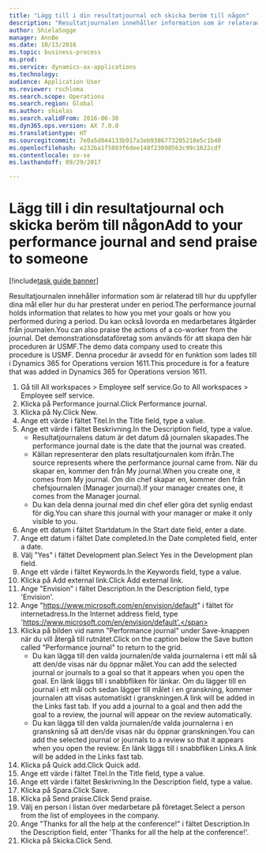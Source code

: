 ```yaml
--- 
title: "Lägg till i din resultatjournal och skicka beröm till någon"
description: "Resultatjournalen innehåller information som är relaterad till hur du uppfyller dina mål eller hur du har presterat under en period."
author: ShielaSogge
manager: AnnBe
ms.date: 10/13/2016
ms.topic: business-process
ms.prod: 
ms.service: dynamics-ax-applications
ms.technology: 
audience: Application User
ms.reviewer: rschloma
ms.search.scope: Operations
ms.search.region: Global
ms.author: shielas
ms.search.validFrom: 2016-06-30
ms.dyn365.ops.version: AX 7.0.0
ms.translationtype: HT
ms.sourcegitcommit: 7e0a5d044133b917a3eb9386773205218e5c1b40
ms.openlocfilehash: e232ba1f5803f6dee148f23098563c99c1622cdf
ms.contentlocale: sv-se
ms.lasthandoff: 09/29/2017

---
```

# <a name="add-to-your-performance-journal-and-send-praise-to-someone"></a><span data-ttu-id="48158-103">Lägg till i din resultatjournal och skicka beröm till någon</span><span class="sxs-lookup"><span data-stu-id="48158-103">Add to your performance journal and send praise to someone</span></span>

[!include[task guide banner](../../includes/task-guide-banner.md)]

<span data-ttu-id="48158-104">Resultatjournalen innehåller information som är relaterad till hur du uppfyller dina mål eller hur du har presterat under en period.</span><span class="sxs-lookup"><span data-stu-id="48158-104">The performance journal holds information that relates to how you met your goals or how you performed during a period.</span></span> <span data-ttu-id="48158-105">Du kan också lovorda en medarbetares åtgärder från journalen.</span><span class="sxs-lookup"><span data-stu-id="48158-105">You can also praise the actions of a co-worker from the journal.</span></span> <span data-ttu-id="48158-106">Det demonstrationsdataföretag som används för att skapa den här proceduren är USMF.</span><span class="sxs-lookup"><span data-stu-id="48158-106">The demo data company used to create this procedure is USMF.</span></span> <span data-ttu-id="48158-107">Denna procedur är avsedd för en funktion som lades till i Dynamics 365 for Operations version 1611.</span><span class="sxs-lookup"><span data-stu-id="48158-107">This procedure is for a feature that was added in Dynamics 365 for Operations version 1611.</span></span>

1. <span data-ttu-id="48158-108">Gå till All workspaces > Employee self service.</span><span class="sxs-lookup"><span data-stu-id="48158-108">Go to All workspaces > Employee self service.</span></span>
2. <span data-ttu-id="48158-109">Klicka på Performance journal.</span><span class="sxs-lookup"><span data-stu-id="48158-109">Click Performance journal.</span></span>
3. <span data-ttu-id="48158-110">Klicka på Ny.</span><span class="sxs-lookup"><span data-stu-id="48158-110">Click New.</span></span>
4. <span data-ttu-id="48158-111">Ange ett värde i fältet Titel.</span><span class="sxs-lookup"><span data-stu-id="48158-111">In the Title field, type a value.</span></span>
5. <span data-ttu-id="48158-112">Ange ett värde i fältet Beskrivning.</span><span class="sxs-lookup"><span data-stu-id="48158-112">In the Description field, type a value.</span></span>
    * <span data-ttu-id="48158-113">Resultatjournalens datum är det datum då journalen skapades.</span><span class="sxs-lookup"><span data-stu-id="48158-113">The performance journal date is the date that the journal was created.</span></span>  
    * <span data-ttu-id="48158-114">Källan representerar den plats resultatjournalen kom ifrån.</span><span class="sxs-lookup"><span data-stu-id="48158-114">The source represents where the performance journal came from.</span></span> <span data-ttu-id="48158-115">När du skapar en, kommer den från My journal.</span><span class="sxs-lookup"><span data-stu-id="48158-115">When you create one, it comes from My journal.</span></span> <span data-ttu-id="48158-116">Om din chef skapar en, kommer den från chefsjournalen (Manager journal).</span><span class="sxs-lookup"><span data-stu-id="48158-116">If your manager creates one, it comes from the Manager journal.</span></span>  
    * <span data-ttu-id="48158-117">Du kan dela denna journal med din chef eller göra det synlig endast för dig.</span><span class="sxs-lookup"><span data-stu-id="48158-117">You can share this journal with your manager or make it only visible to you.</span></span>  
6. <span data-ttu-id="48158-118">Ange ett datum i fältet Startdatum.</span><span class="sxs-lookup"><span data-stu-id="48158-118">In the Start date field, enter a date.</span></span>
7. <span data-ttu-id="48158-119">Ange ett datum i fältet Date completed.</span><span class="sxs-lookup"><span data-stu-id="48158-119">In the Date completed field, enter a date.</span></span>
8. <span data-ttu-id="48158-120">Välj "Yes" i fältet Development plan.</span><span class="sxs-lookup"><span data-stu-id="48158-120">Select Yes in the Development plan field.</span></span>
9. <span data-ttu-id="48158-121">Ange ett värde i fältet Keywords.</span><span class="sxs-lookup"><span data-stu-id="48158-121">In the Keywords field, type a value.</span></span>
10. <span data-ttu-id="48158-122">Klicka på Add external link.</span><span class="sxs-lookup"><span data-stu-id="48158-122">Click Add external link.</span></span>
11. <span data-ttu-id="48158-123">Ange "Envision" i fältet Description.</span><span class="sxs-lookup"><span data-stu-id="48158-123">In the Description field, type 'Envision'.</span></span>
12. <span data-ttu-id="48158-124">Ange "https://www.microsoft.com/en/envision/default" i fältet för internetadress.</span><span class="sxs-lookup"><span data-stu-id="48158-124">In the Internet address field, type 'https://www.microsoft.com/en/envision/default'.</span></span>
13. <span data-ttu-id="48158-125">Klicka på bilden vid namn "Performance journal" under Save-knappen när du vill återgå till rutnätet.</span><span class="sxs-lookup"><span data-stu-id="48158-125">Click on the caption below the Save button called "Performance journal" to return to the grid.</span></span>
    * <span data-ttu-id="48158-126">Du kan lägga till den valda journalen/de valda journalerna i ett mål så att den/de visas när du öppnar målet.</span><span class="sxs-lookup"><span data-stu-id="48158-126">You can add the selected journal or journals to a goal so that it appears when you open the goal.</span></span> <span data-ttu-id="48158-127">En länk läggs till i snabbfliken för länkar. Om du lägger till en journal i ett mål och sedan lägger till målet i en granskning, kommer journalen att visas automatiskt i granskningen.</span><span class="sxs-lookup"><span data-stu-id="48158-127">A link will be added in the Links fast tab.    If you add a journal to a goal and then add the goal to a review, the journal will appear on the review automatically.</span></span>  
    * <span data-ttu-id="48158-128">Du kan lägga till den valda journalen/de valda journalerna i en granskning så att den/de visas när du öppnar granskningen.</span><span class="sxs-lookup"><span data-stu-id="48158-128">You can add the selected journal or journals to a review so that it appears when you open the review.</span></span>    <span data-ttu-id="48158-129">En länk läggs till i snabbfliken Links.</span><span class="sxs-lookup"><span data-stu-id="48158-129">A link will be added in the Links fast tab.</span></span>  
14. <span data-ttu-id="48158-130">Klicka på Quick add.</span><span class="sxs-lookup"><span data-stu-id="48158-130">Click Quick add.</span></span>
15. <span data-ttu-id="48158-131">Ange ett värde i fältet Titel.</span><span class="sxs-lookup"><span data-stu-id="48158-131">In the Title field, type a value.</span></span>
16. <span data-ttu-id="48158-132">Ange ett värde i fältet Beskrivning.</span><span class="sxs-lookup"><span data-stu-id="48158-132">In the Description field, type a value.</span></span>
17. <span data-ttu-id="48158-133">Klicka på Spara.</span><span class="sxs-lookup"><span data-stu-id="48158-133">Click Save.</span></span>
18. <span data-ttu-id="48158-134">Klicka på Send praise.</span><span class="sxs-lookup"><span data-stu-id="48158-134">Click Send praise.</span></span>
19. <span data-ttu-id="48158-135">Välj en person i listan över medarbetare på företaget.</span><span class="sxs-lookup"><span data-stu-id="48158-135">Select a person from the list of employees in the company.</span></span>
20. <span data-ttu-id="48158-136">Ange "Thanks for all the help at the conference!" i fältet Description.</span><span class="sxs-lookup"><span data-stu-id="48158-136">In the Description field, enter 'Thanks for all the help at the conference!'.</span></span>
21. <span data-ttu-id="48158-137">Klicka på Skicka.</span><span class="sxs-lookup"><span data-stu-id="48158-137">Click Send.</span></span>


